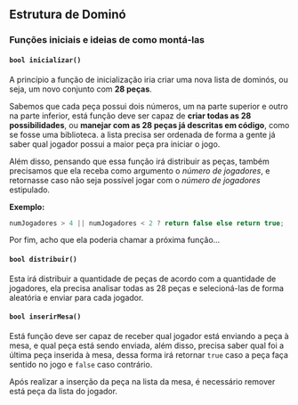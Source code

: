 ## Estrutura de Dominó

### Funções iniciais e ideias de como montá-las
#### `bool inicializar()`
A princípio a função de inicialização iria criar uma nova lista de dominós, ou seja, um novo conjunto com __28 peças__.

Sabemos que cada peça possui dois números, um na parte superior e outro na parte inferior, está função deve ser capaz de __criar todas as 28 possibilidades__, ou __manejar com as 28 peças já descritas em código__, como se fosse uma biblioteca.
a lista precisa ser ordenada de forma a gente já saber qual jogador possui a maior peça pra iniciar o jogo.

Além disso, pensando que essa função irá distribuir as peças, também precisamos que ela receba como argumento o *número de jogadores*, e retornasse caso não seja possível jogar com o *número de jogadores* estipulado.

__Exemplo:__ 
```cpp 
numJogadores > 4 || numJogadores < 2 ? return false else return true;
```

Por fim, acho que ela poderia chamar a próxima função...
#### `bool distribuir()`
Esta irá distribuir a quantidade de peças de acordo com a quantidade de jogadores, ela precisa analisar todas as 28 peças e selecioná-las de forma aleatória e enviar para cada jogador.

#### `bool inserirMesa()`
Está função deve ser capaz de receber qual jogador está enviando a peça à mesa, e qual peça está sendo enviada, além disso, precisa saber qual foi a última peça inserida à mesa, dessa forma irá retornar `true` caso a peça faça sentido no jogo e `false` caso contrário.

Após realizar a inserção da peça na lista da mesa, é necessário remover está peça da lista do jogador.


